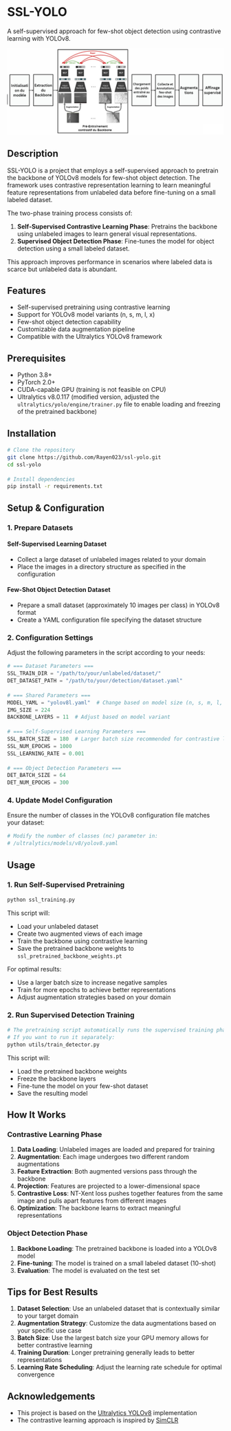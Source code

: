 # SSL-YOLO

A self-supervised approach for few-shot object detection using contrastive learning with YOLOv8.

![Pipeline Visualization](images/pipeline.png)

## Description

SSL-YOLO is a project that employs a self-supervised approach to pretrain the backbone of YOLOv8 models for few-shot object detection. The framework uses contrastive representation learning to learn meaningful feature representations from unlabeled data before fine-tuning on a small labeled dataset.

The two-phase training process consists of:

1. **Self-Supervised Contrastive Learning Phase**: Pretrains the backbone using unlabeled images to learn general visual representations.
2. **Supervised Object Detection Phase**: Fine-tunes the model for object detection using a small labeled dataset.

This approach improves performance in scenarios where labeled data is scarce but unlabeled data is abundant.

## Features

- Self-supervised pretraining using contrastive learning
- Support for YOLOv8 model variants (n, s, m, l, x)
- Few-shot object detection capability
- Customizable data augmentation pipeline
- Compatible with the Ultralytics YOLOv8 framework

## Prerequisites

- Python 3.8+
- PyTorch 2.0+
- CUDA-capable GPU (training is not feasible on CPU)
- Ultralytics v8.0.117 (modified version, adjusted the `ultralytics/yolo/engine/trainer.py` file to enable loading and freezing of the pretrained backbone)

## Installation

```bash
# Clone the repository
git clone https://github.com/Rayen023/ssl-yolo.git
cd ssl-yolo

# Install dependencies
pip install -r requirements.txt
```

## Setup & Configuration

### 1. Prepare Datasets

#### Self-Supervised Learning Dataset
- Collect a large dataset of unlabeled images related to your domain
- Place the images in a directory structure as specified in the configuration

#### Few-Shot Object Detection Dataset
- Prepare a small dataset (approximately 10 images per class) in YOLOv8 format
- Create a YAML configuration file specifying the dataset structure

### 2. Configuration Settings

Adjust the following parameters in the script according to your needs:

```python
# === Dataset Parameters ===
SSL_TRAIN_DIR = "/path/to/your/unlabeled/dataset/"
DET_DATASET_PATH = "/path/to/your/detection/dataset.yaml"

# === Shared Parameters ===
MODEL_YAML = "yolov8l.yaml"  # Change based on model size (n, s, m, l, x)
IMG_SIZE = 224
BACKBONE_LAYERS = 11  # Adjust based on model variant

# === Self-Supervised Learning Parameters ===
SSL_BATCH_SIZE = 180  # Larger batch size recommended for contrastive learning
SSL_NUM_EPOCHS = 1000
SSL_LEARNING_RATE = 0.001

# === Object Detection Parameters ===
DET_BATCH_SIZE = 64
DET_NUM_EPOCHS = 300
```

### 4. Update Model Configuration

Ensure the number of classes in the YOLOv8 configuration file matches your dataset:

```bash
# Modify the number of classes (nc) parameter in:
# /ultralytics/models/v8/yolov8.yaml
```

## Usage

### 1. Run Self-Supervised Pretraining

```bash
python ssl_training.py
```

This script will:
- Load your unlabeled dataset
- Create two augmented views of each image
- Train the backbone using contrastive learning
- Save the pretrained backbone weights to `ssl_pretrained_backbone_weights.pt`

For optimal results:
- Use a larger batch size to increase negative samples
- Train for more epochs to achieve better representations
- Adjust augmentation strategies based on your domain

### 2. Run Supervised Detection Training

```bash
# The pretraining script automatically runs the supervised training phase
# If you want to run it separately:
python utils/train_detector.py
```

This script will:
- Load the pretrained backbone weights
- Freeze the backbone layers
- Fine-tune the model on your few-shot dataset
- Save the resulting model

## How It Works

### Contrastive Learning Phase

1. **Data Loading**: Unlabeled images are loaded and prepared for training
2. **Augmentation**: Each image undergoes two different random augmentations
3. **Feature Extraction**: Both augmented versions pass through the backbone
4. **Projection**: Features are projected to a lower-dimensional space
5. **Contrastive Loss**: NT-Xent loss pushes together features from the same image and pulls apart features from different images
6. **Optimization**: The backbone learns to extract meaningful representations

### Object Detection Phase

1. **Backbone Loading**: The pretrained backbone is loaded into a YOLOv8 model
2. **Fine-tuning**: The model is trained on a small labeled dataset (10-shot)
3. **Evaluation**: The model is evaluated on the test set

## Tips for Best Results

1. **Dataset Selection**: Use an unlabeled dataset that is contextually similar to your target domain
2. **Augmentation Strategy**: Customize the data augmentations based on your specific use case
3. **Batch Size**: Use the largest batch size your GPU memory allows for better contrastive learning
4. **Training Duration**: Longer pretraining generally leads to better representations
5. **Learning Rate Scheduling**: Adjust the learning rate schedule for optimal convergence
<!--
## Citation

If you use this code for your research, please cite:

```
@misc{ssl-yolo,
  author = {Your Name},
  title = {SSL-YOLO: Self-Supervised Learning for Few-Shot Object Detection with YOLOv8},
  year = {2023},
  publisher = {GitHub},
  journal = {GitHub repository},
  howpublished = {\url{https://github.com/yourusername/ssl-yolo}}
}
```

## License

[MIT License](LICENSE)
-->
## Acknowledgements

- This project is based on the [Ultralytics YOLOv8](https://github.com/ultralytics/ultralytics) implementation
- The contrastive learning approach is inspired by [SimCLR](https://arxiv.org/abs/2002.05709)